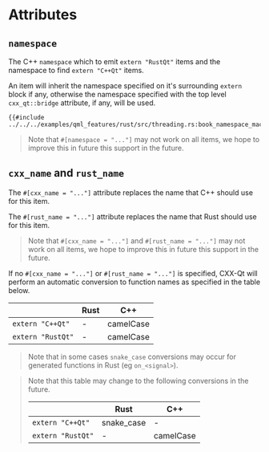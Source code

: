 <!--
SPDX-FileCopyrightText: 2023 Klarälvdalens Datakonsult AB, a KDAB Group company <info@kdab.com>
SPDX-FileContributor: Andrew Hayzen <andrew.hayzen@kdab.com>

SPDX-License-Identifier: MIT OR Apache-2.0
-->

# Attributes

## `namespace`

The C++ `namespace` which to emit `extern "RustQt"` items and the namespace to find `extern "C++Qt"` items.

An item will inherit the namespace specified on it's surrounding `extern` block if any,
otherwise the namespace specified with the top level `cxx_qt::bridge` attribute, if any, will be used.

```rust,ignore,noplayground
{{#include ../../../examples/qml_features/rust/src/threading.rs:book_namespace_macro}}
```

> Note that `#[namespace = "..."]` may not work on all items,
> we hope to improve this in future this support in the future.

## `cxx_name` and `rust_name`

The `#[cxx_name = "..."]` attribute replaces the name that C++ should use for this item.

The `#[rust_name = "..."]` attribute replaces the name that Rust should use for this item.

> Note that `#[cxx_name = "..."]` and `#[rust_name = "..."]` may not work on all items,
> we hope to improve this in future this support in the future.

If no `#[cxx_name = "..."]` or `#[rust_name = "..."]` is specified, CXX-Qt will perform an automatic conversion to function names as specified in the table below.

|                  | Rust       | C++       |
|------------------|------------|-----------|
| `extern "C++Qt"` | -          | camelCase |
| `extern "RustQt"`| -          | camelCase |

> Note that in some cases `snake_case` conversions may occur for generated functions in Rust (eg `on_<signal>`).

> Note that this table may change to the following conversions in the future.
>
> |                  | Rust       | C++       |
> |------------------|------------|-----------|
> | `extern "C++Qt"` | snake_case | -         |
> | `extern "RustQt"`| -          | camelCase |
